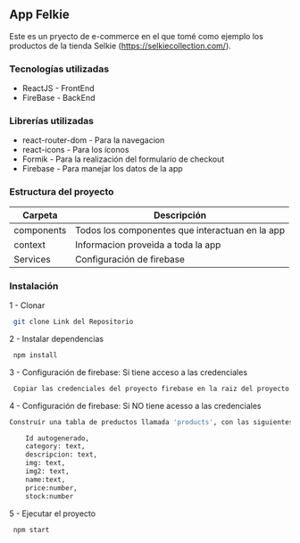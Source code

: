 ## App Felkie

Este es un pryecto de e-commerce en el que tomé como ejemplo los productos de la tienda Selkie (https://selkiecollection.com/).

### Tecnologías utilizadas

- ReactJS - FrontEnd
- FireBase - BackEnd

### Librerías utilizadas

- react-router-dom - Para la navegacion
- react-icons - Para los íconos
- Formik - Para la realización del formulario de checkout
- Firebase - Para manejar los datos de la app

### Estructura del proyecto

| Carpeta | Descripción |
| ------ | ------ |
| components | Todos los componentes que interactuan en la app |
| context | Informacion proveìda a toda la app |
| Services | Configuración de firebase  |

### Instalación

1 - Clonar

```sh
 git clone Link del Repositorio
```

2 - Instalar dependencias

```sh
 npm install
```

3 - Configuración de firebase: Si tiene acceso a las credenciales

```sh
 Copiar las credenciales del proyecto firebase en la raiz del proyecto con extension .env
```

4 - Configuración de firebase: Si NO tiene acesso a las credenciales

```sh
Construír una tabla de preductos llamada 'products', con las siguientes propiedades:

    Id autogenerado,
    category: text,
    descripcion: text,
    img: text,
    img2: text,
    name:text,
    price:number,
    stock:number
```
5 - Ejecutar el proyecto

```sh
 npm start
```